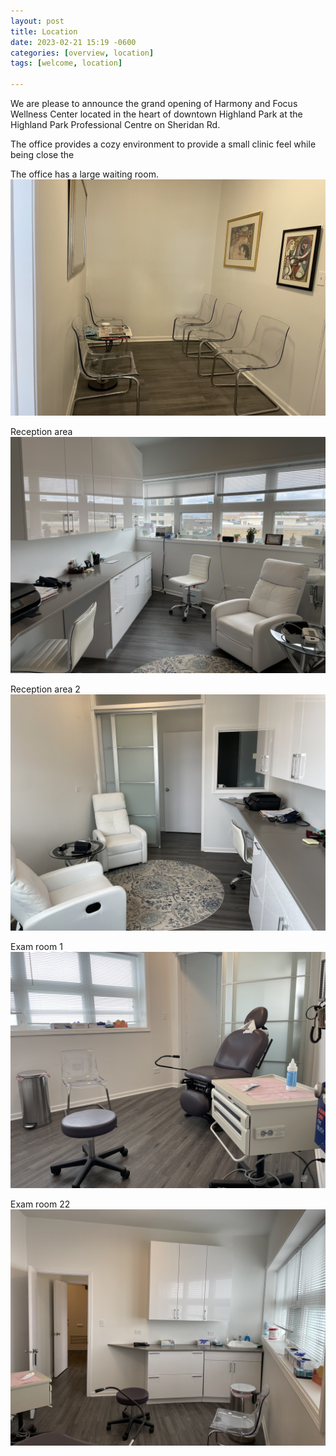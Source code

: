 ```yaml
---
layout: post
title: Location
date: 2023-02-21 15:19 -0600
categories: [overview, location]
tags: [welcome, location]

---
```



We are please to announce the grand opening of Harmony and Focus Wellness Center located in the heart of downtown Highland Park at the Highland Park Professional Centre on Sheridan Rd. 

The office provides a cozy environment to provide a small clinic feel while being close the 

The office has a large waiting room.  
![waiting room](/assets/image1.JPG)

Reception area  
![reception area](/assets/image2.JPG)

Reception area 2 
![reception area](/assets/image5.JPG)

Exam room 1  
![exam room 1](/assets/image3.JPG)

Exam room 22  
![exam room 2](/assets/image4.JPG)
